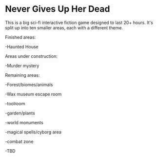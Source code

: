 # Never Gives Up Her Dead

This is a big sci-fi interactive fiction game designed to last 20+ hours. It's split up into ten smaller areas, each with a different theme.

Finished areas:

-Haunted House

Areas under construction:

-Murder mystery

Remaining areas:

-Forest/biomes/animals

-Wax museum escape room

-toolroom

-garden/plants

-world monuments

-magical spells/cyborg area

-combat zone

-TBD
